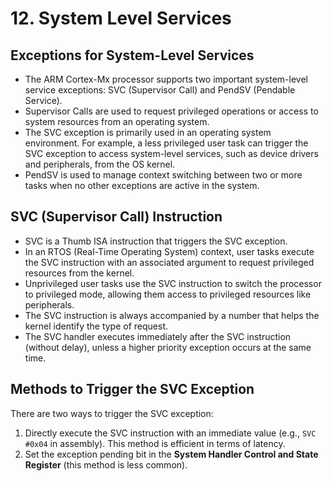 # 12. System Level Services

## Exceptions for System-Level Services

- The ARM Cortex-Mx processor supports two important system-level service exceptions: SVC (Supervisor Call) and PendSV (Pendable Service).
- Supervisor Calls are used to request privileged operations or access to system resources from an operating system.
- The SVC exception is primarily used in an operating system environment. For example, a less privileged user task can trigger the SVC exception to access system-level services, such as device drivers and peripherals, from the OS kernel.
- PendSV is used to manage context switching between two or more tasks when no other exceptions are active in the system.

## SVC (Supervisor Call) Instruction

- SVC is a Thumb ISA instruction that triggers the SVC exception.
- In an RTOS (Real-Time Operating System) context, user tasks execute the SVC instruction with an associated argument to request privileged resources from the kernel.
- Unprivileged user tasks use the SVC instruction to switch the processor to privileged mode, allowing them access to privileged resources like peripherals.
- The SVC instruction is always accompanied by a number that helps the kernel identify the type of request.
- The SVC handler executes immediately after the SVC instruction (without delay), unless a higher priority exception occurs at the same time.

## Methods to Trigger the SVC Exception

There are two ways to trigger the SVC exception:
1. Directly execute the SVC instruction with an immediate value (e.g., `SVC #0x04` in assembly). This method is efficient in terms of latency.
2. Set the exception pending bit in the **System Handler Control and State Register** (this method is less common).

